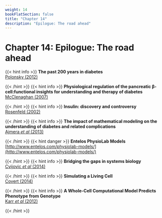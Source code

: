 ```yaml
---
weight: 14
bookFlatSection: false
title: "Chapter 14"
description: "Epilogue: The road ahead"
---
```


# Chapter 14: Epilogue: The road ahead

{{< hint info >}}
**The past 200 years in diabetes**   
[Polonsky (2012)](http://doi.org/)


{{< /hint >}}
{{< hint info >}}
**Physiological regulation of the pancreatic &beta;-cell:functional insights for understanding and therapy of diabetes**   
[McClenaghan (2007)](http://doi.org/)


{{< /hint >}}
{{< hint info >}}
**Insulin: discovery and controversy**   
[Rosenfeld (2002)](http://doi.org/)


{{< /hint >}}
{{< hint info >}}
**The impact of mathematical modeling on the understanding of diabetes and related complications**   
[Ajmera _et al_ (2013)](http://doi.org/)


{{< /hint >}}
{{< hint danger >}}
**Entelos PhysioLab Models**   
[http://www.entelos.com/physiolab-models/](http://www.entelos.com/physiolab-models/)


{{< /hint >}}
{{< hint info >}}
**Bridging the gaps in systems biology**   
[Cvijovic _et al_ (2014)](http://doi.org/)


{{< /hint >}}
{{< hint info >}}
**Simulating a Living Cell**   
[Covert (2014)](http://doi.org/)


{{< /hint >}}
{{< hint info >}}
**A Whole-Cell Computational Model Predicts Phenotype from Genotype**   
[Karr _et al_ (2012)](http://doi.org/)


{{< /hint >}}
